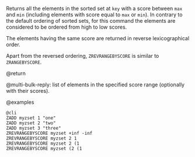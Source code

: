 Returns all the elements in the sorted set at `key` with a score between `max`
and `min` (including elements with score equal to `max` or `min`). In contrary
to the default ordering of sorted sets, for this command the elements are
considered to be ordered from high to low scores.

The elements having the same score are returned in reverse lexicographical
order.

Apart from the reversed ordering, `ZREVRANGEBYSCORE` is similar to
`ZRANGEBYSCORE`.

@return

@multi-bulk-reply: list of elements in the specified score range (optionally with
their scores).

@examples

    @cli
    ZADD myzset 1 "one"
    ZADD myzset 2 "two"
    ZADD myzset 3 "three"
    ZREVRANGEBYSCORE myzset +inf -inf
    ZREVRANGEBYSCORE myzset 2 1
    ZREVRANGEBYSCORE myzset 2 (1
    ZREVRANGEBYSCORE myzset (2 (1

